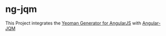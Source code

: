 # ng-jqm
This Project integrates the [Yeoman Generator for AngularJS](https://github.com/yeoman/generator-angular) with [Angular-JQM](https://github.com/angular-widgets/angular-jqm)